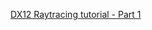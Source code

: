 [DX12 Raytracing tutorial - Part 1](https://developer.nvidia.com/rtx/raytracing/dxr/dx12-raytracing-tutorial-part-1)
